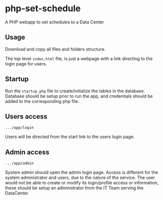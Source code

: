 # php-set-schedule
A PHP webapp to set schedules to a Data Center

## Usage

Download and copy all files and folders structure.

The top level <code>index.html</code> file, is just a webpage with a link directing to the login page for users.

## Startup

Run the <code>startup.php</code> file to create/initialize the tables in the database. Database should be setup prior to run the app, and credentials should be added to the corresponding php file.

## Users access

```
.../app/login
```

Users will be directed from the start link to the users login page.

## Admin access

```
.../app/admin
```

System admin should open the admin login page. Access is different for the system administrator and users, due to the nature of the service. The user would not be able to create or modify its login/profile access or information, these should be setup an administrator from the IT Team serving the DataCenter.
